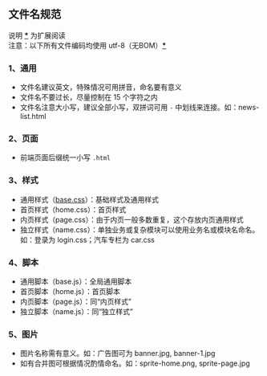 ## 文件名规范  

说明 **[*](###)** 为扩展阅读  
注意：以下所有文件编码均使用 utf-8（无BOM）**[*](http://zhidao.baidu.com/question/59267263.html)**  

### 1、通用  
+ 文件名建议英文，特殊情况可用拼音，命名要有意义  
+ 文件名不要过长，尽量控制在 15 个字符之内 
+ 文件名注意大小写，建议全部小写，双拼词可用 `-` 中划线来连接。如：news-list.html

### 2、页面  
+ 前端页面后缀统一小写 `.html`  

### 3、样式  
+ 通用样式（[base.css](https://github.com/mittya/Adee-f2e/blob/master/base.css)）：基础样式及通用样式  
+ 首页样式（home.css）：首页样式  
+ 内页样式（page.css）：由于内页一般多数重复，这个存放内页通用样式  
+ 独立样式（name.css）：单独业务或复杂模块可以使用业务名或模块名命名。如：登录为 login.css；汽车专栏为 car.css  

### 4、脚本  
+ 通用脚本（base.js）：全局通用脚本  
+ 首页脚本（home.js）：首页脚本  
+ 内页脚本（page.js）：同“内页样式”  
+ 独立脚本（name.js）：同“独立样式”  

### 5、图片 
+ 图片名称需有意义。如：广告图可为 banner.jpg, banner-1.jpg  
+ 如有合并图可根据情况酌情命名。如：sprite-home.png, sprite-page.jpg  
